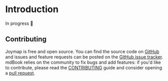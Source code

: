 # Introduction

In progress 🚧

## Contributing

Joymap is free and open source. You can find the source code on [GitHub](https://github.com/manuelalferez/joymap) and issues and feature requests can be posted on the [GitHub issue tracker](https://github.com/manuelalferez/joymap/issues). mdBook relies on the community to fix bugs and add features: if you'd like to contribute, please read the [CONTRIBUTING](https://github.com/manuelalferez/joymap/blob/master/CONTRIBUTING.md) guide and consider opening a [pull request](https://github.com/manuelalferez/joymap/pulls).

